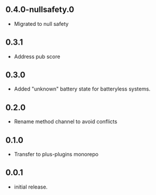 ## 0.4.0-nullsafety.0

- Migrated to null safety

## 0.3.1

- Address pub score

## 0.3.0

- Added "unknown" battery state for batteryless systems.

## 0.2.0

- Rename method channel to avoid conflicts

## 0.1.0

- Transfer to plus-plugins monorepo

## 0.0.1

- initial release.
